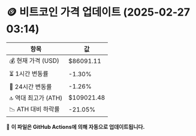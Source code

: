# 🪙 비트코인 가격 업데이트 (2025-02-27 03:14)

| 항목                | 값 |
|--------------------|----------------|
| 💰 현재 가격 (USD) | $86091.11 |
| ⏳ 1시간 변동률    | -1.30% |
| 📆 24시간 변동률   | -1.26% |
| 🔝 역대 최고가 (ATH) | $109021.48 |
| 📉 ATH 대비 하락률 | -21.05% |

🔄 **이 파일은 GitHub Actions에 의해 자동으로 업데이트됩니다.**
